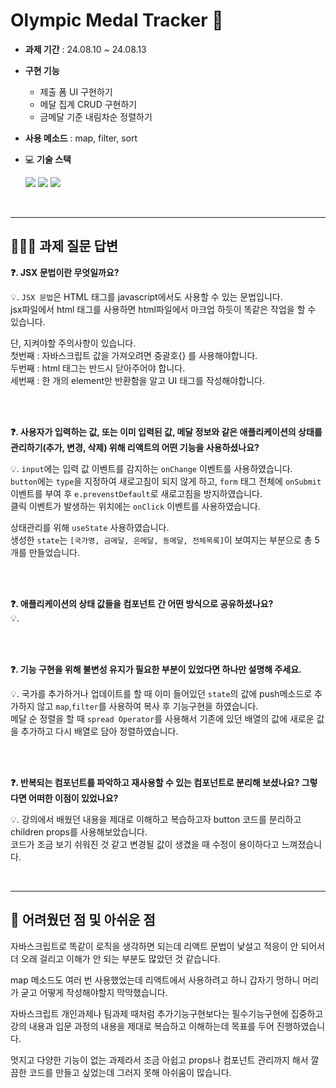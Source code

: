 # Olympic Medal Tracker 🏅

- **과제 기간** : 24.08.10 ~ 24.08.13
- **구현 기능**

  - 제출 폼 UI 구현하기
  - 메달 집계 CRUD 구현하기
  - 금메달 기준 내림차순 정렬하기

- **사용 메소드** : map, filter, sort
- 💻 **기술 스택** <br>

    <img src="https://img.shields.io/badge/React-61DAFB?style=flat-square&logo=React&logoColor=black"/>
    <img src="https://img.shields.io/badge/Visual Studio Code-007ACC?style=flat-square&logo=Visual Studio Code&logoColor=white"/>
    <img src="https://img.shields.io/badge/GitHub-181717?style=flat-square&logo=GitHub&logoColor=white"/>

<br>

---

## 👩🏻‍💻 과제 질문 답변

**❓. JSX 문법이란 무엇일까요?** <br>

💡. `JSX 문법`은 HTML 태그를 javascript에서도 사용할 수 있는 문법입니다.<br>
jsx파일에서 html 태그를 사용하면 html파일에서 마크업 하듯이 똑같은 작업을 할 수 있습니다.<br>

단, 지켜야할 주의사항이 있습니다. <br>
첫번째 : 자바스크립트 값을 가져오려면 중괄호{} 를 사용해야합니다.<br>
두번째 : html 태그는 반드시 닫아주어야 합니다.<br>
세번째 : 한 개의 element만 반환함을 알고 UI 태그를 작성해야합니다.<br>

<br>
<br>

**❓. 사용자가 입력하는 값, 또는 이미 입력된 값, 메달 정보와 같은 애플리케이션의 상태를 관리하기(추가, 변경, 삭제) 위해 리액트의 어떤 기능을 사용하셨나요?** <br>

💡. `input`에는 입력 값 이벤트를 감지하는 `onChange` 이벤트를 사용하였습니다.<br>
`button`에는 `type`을 지정하여 새로고침이 되지 않게 하고, `form` 태그 전체에 `onSubmit` 이벤트를 부여 후 `e.prevenstDefault`로 새로고침을 방지하였습니다.<br>
클릭 이벤트가 발생하는 위치에는 `onClick` 이벤트를 사용하였습니다.

상태관리를 위해 `useState` 사용하였습니다.<br>
생성한 `state`는 `[국가명, 금메달, 은메달, 동메달, 전체목록]`이 보여지는 부분으로 총 5개를 만들었습니다.

<br>
<br>

**❓. 애플리케이션의 상태 값들을 컴포넌트 간 어떤 방식으로 공유하셨나요?** <br>
💡.

<br>
<br>

**❓. 기능 구현을 위해 불변성 유지가 필요한 부분이 있었다면 하나만 설명해 주세요.**<br>

💡. 국가를 추가하거나 업데이트를 할 때 이미 들어있던 `state`의 값에 push메소드로 추가하지 않고 `map`,`filter`를 사용하여 복사 후 기능구현을 하였습니다.<br>
메달 순 정렬을 할 때 `spread Operator`를 사용해서 기존에 있던 배열의 값에 새로운 값을 추가하고 다시 배열로 담아 정렬하였습니다.

<br>
<br>

**❓. 반복되는 컴포넌트를 파악하고 재사용할 수 있는 컴포넌트로 분리해 보셨나요? 그렇다면 어떠한 이점이 있었나요?** <br>

💡. 강의에서 배웠던 내용을 제대로 이해하고 복습하고자 button 코드를 분리하고 children props를 사용해보았습니다.<br>
코드가 조금 보기 쉬워진 것 같고 변경될 값이 생겼을 때 수정이 용이하다고 느껴졌습니다.

<br>

---

## 🤯 어려웠던 점 및 아쉬운 점

자바스크립트로 똑같이 로직을 생각하면 되는데 리액트 문법이 낯설고 적응이 안 되어서 더 오래 걸리고 이해가 안 되는 부분도 많았던 것 같습니다.<br>

map 메소드도 여러 번 사용했었는데 리액트에서 사용하려고 하니 갑자기 멍하니 머리가 굳고 어떻게 작성해야할지 막막했습니다.<br>

자바스크립트 개인과제나 팀과제 때처럼 추가기능구현보다는 필수기능구현에 집중하고 강의 내용과 입문 과정의 내용을 제대로 복습하고 이해하는데 목표를 두어 진행하였습니다.<br>

멋지고 다양한 기능이 없는 과제라서 조금 아쉽고 props나 컴포넌트 관리까지 해서 깔끔한 코드를 만들고 싶었는데 그러지 못해 아쉬움이 많습니다.
